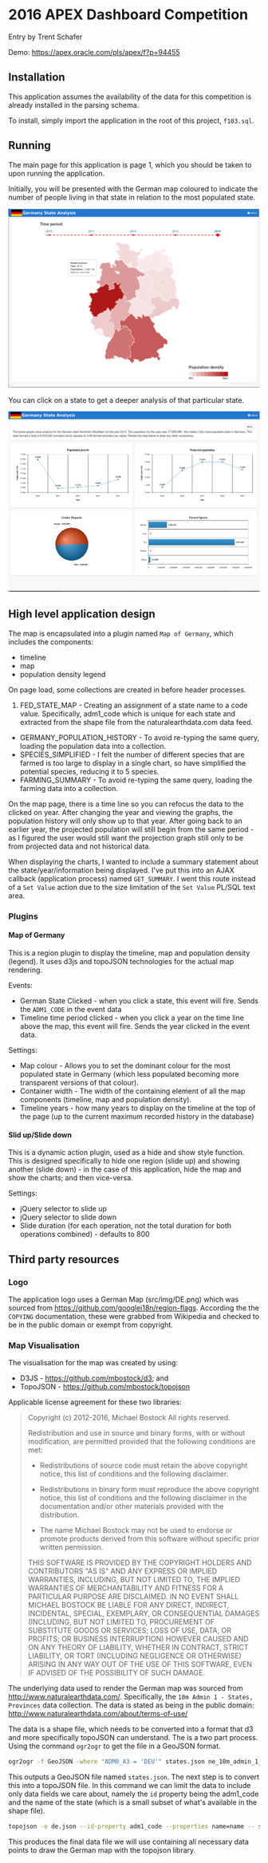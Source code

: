 # 2016 APEX Dashboard Competition

Entry by Trent Schafer

Demo: https://apex.oracle.com/pls/apex/f?p=94455

## Installation

This application assumes the availability of the data for this competition is already installed in the parsing schema.

To install, simply import the application in the root of this project, `f103.sql`.

## Running

The main page for this application is page 1, which you should be taken to upon running the application.

Initially, you will be presented with the German map coloured to indicate the number of people living in that state in relation to the most populated state.

![image](screen1.png)

You can click on a state to get a deeper analysis of that particular state.

![image](screen2.png)

## High level application design

The map is encapsulated into a plugin named `Map of Germany`, which includes the components:

* timeline
* map
* population density legend

On page load, some collections are created in before header processes.

1. FED_STATE_MAP - Creating an assignment of a state name to a code value. Specifically, adm1_code which is unique for each state and extracted from the shape file from the naturalearthdata.com data feed.
* GERMANY_POPULATION_HISTORY - To avoid re-typing the same query, loading the population data into a collection.
* SPECIES_SIMPLIFIED - I felt the number of different species that are farmed is too large to display in a single chart, so have simplified the potential species, reducing it to 5 species.
* FARMING_SUMMARY - To avoid re-typing the same query, loading the farming data into a collection.

On the map page, there is a time line so you can refocus the data to the clicked on year. After changing the year and viewing the graphs, the population history will only show up to that year. After going back to an earlier year, the projected population will still begin from the same period - as I figured the user would still want the projection graph still only to be from projected data and not historical data.

When displaying the charts, I wanted to include a summary statement about the state/year/information being displayed. I've put this into an AJAX callback (application process) named `GET_SUMMARY`. I went this route instead of a `Set Value` action due to the size limitation of the `Set Value` PL/SQL text area.

### Plugins

#### Map of Germany

This is a region plugin to display the timeline, map and population density (legend). It uses d3js and topoJSON technologies for the actual map rendering.

Events:

* German State Clicked - when you click a state, this event will fire. Sends the `ADM1_CODE` in the event data
* Timeline time period clicked - when you click a year on the time line above the map, this event will fire. Sends the year clicked in the event data.

Settings:

* Map colour - Allows you to set the dominant colour for the most populated state in Germany (which less populated becoming more transparent versions of that colour).
* Container width - The width of the containing element of all the map components (timeline, map and population density).
* Timeline years - how many years to display on the timeline at the top of the page (up to the current maximum recorded history in the database)

#### Slid up/Slide down

This is a dynamic action plugin, used as a hide and show style function. This is designed specifically to hide one region (slide up) and showing another (slide down) - in the case of this application, hide the map and show the charts; and then vice-versa.

Settings:

* jQuery selector to slide up
* jQuery selector to slide down
* Slide duration (for each operation, not the total duration for both operations combined) - defaults to 800

## Third party resources

### Logo

The application logo uses a German Map (src/img/DE.png) which was sourced from https://github.com/googlei18n/region-flags. According the the `COPYING` documentation, these were grabbed from Wikipedia and checked to be in the public domain or exempt from copyright.

### Map Visualisation

The visualisation for the map was created by using:

* D3JS - https://github.com/mbostock/d3; and
* TopoJSON - https://github.com/mbostock/topojson

Applicable license agreement for these two libraries:

>Copyright (c) 2012-2016, Michael Bostock
>All rights reserved.
>
>Redistribution and use in source and binary forms, with or without
>modification, are permitted provided that the following conditions are met:
>
>* Redistributions of source code must retain the above copyright notice, this
>  list of conditions and the following disclaimer.
>
>* Redistributions in binary form must reproduce the above copyright notice,
>  this list of conditions and the following disclaimer in the documentation
>  and/or other materials provided with the distribution.
>
>* The name Michael Bostock may not be used to endorse or promote products
>  derived from this software without specific prior written permission.
>
>THIS SOFTWARE IS PROVIDED BY THE COPYRIGHT HOLDERS AND CONTRIBUTORS "AS IS"
>AND ANY EXPRESS OR IMPLIED WARRANTIES, INCLUDING, BUT NOT LIMITED TO, THE
>IMPLIED WARRANTIES OF MERCHANTABILITY AND FITNESS FOR A PARTICULAR PURPOSE ARE
>DISCLAIMED. IN NO EVENT SHALL MICHAEL BOSTOCK BE LIABLE FOR ANY DIRECT,
>INDIRECT, INCIDENTAL, SPECIAL, EXEMPLARY, OR CONSEQUENTIAL DAMAGES (INCLUDING,
>BUT NOT LIMITED TO, PROCUREMENT OF SUBSTITUTE GOODS OR SERVICES; LOSS OF USE,
>DATA, OR PROFITS; OR BUSINESS INTERRUPTION) HOWEVER CAUSED AND ON ANY THEORY
>OF LIABILITY, WHETHER IN CONTRACT, STRICT LIABILITY, OR TORT (INCLUDING
>NEGLIGENCE OR OTHERWISE) ARISING IN ANY WAY OUT OF THE USE OF THIS SOFTWARE,
>EVEN IF ADVISED OF THE POSSIBILITY OF SUCH DAMAGE.

The underlying data used to render the German map was sourced from http://www.naturalearthdata.com/. Specifically, the `10m Admin 1 - States, Provinces` data collection. The data is stated as being in the public domain: http://www.naturalearthdata.com/about/terms-of-use/

The data is a shape file, which needs to be converted into a format that d3 and more specifically topoJSON can understand. The is a two part process. Using the command `ogr2ogr` to get the file in a GeoJSON format.

```bash
ogr2ogr -f GeoJSON -where "ADM0_A3 = 'DEU'" states.json ne_10m_admin_1_states_provinces.shp
```

This outputs a GeoJSON file named `states.json`. The next step is to convert this into a topoJSON file. In this command we can limit the data to include only data fields we care about, namely the `id` property being the adm1_code and the name of the state (which is a small subset of what's available in the shape file).

```bash
topojson -o de.json --id-property adm1_code --properties name=name -- states.json
```

This produces the final data file we will use containing all necessary data points to draw the German map with the topojson library.
